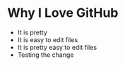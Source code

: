 # Why I Love GitHub

* It is pretty
* It is easy to edit files
* It is pretty easy to edit files
* Testing the change

